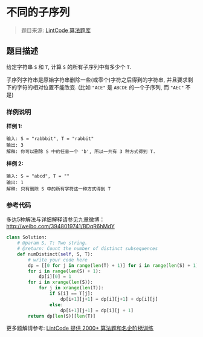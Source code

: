 # 不同的子序列
 > 题目来源: [LintCode 算法题库](https://www.lintcode.com/problem/distinct-subsequences/?utm_source=sc-github-wzz)
 ## 题目描述
 给定字符串 `S` 和 `T`, 计算 `S` 的所有子序列中有多少个 `T`.

子序列字符串是原始字符串删除一些(或零个)字符之后得到的字符串, 并且要求剩下的字符的相对位置不能改变. (比如 `"ACE"` 是 `ABCDE` 的一个子序列, 而 `"AEC"` 不是)
 ### 样例说明
 **样例 1:**

```
输入: S = "rabbbit", T = "rabbit"
输出: 3
解释: 你可以删除 S 中的任意一个 'b', 所以一共有 3 种方式得到 T.
```

**样例 2:**

```
输入: S = "abcd", T = ""
输出: 1
解释: 只有删除 S 中的所有字符这一种方式得到 T
```
 ### 参考代码
 多达5种解法与详细解释请参见九章微博：<http://weibo.com/3948019741/BDqR6hMdY>
```python
class Solution: 
    # @param S, T: Two string.
    # @return: Count the number of distinct subsequences
    def numDistinct(self, S, T):
        # write your code here
        dp = [[0 for j in range(len(T) + 1)] for i in range(len(S) + 1)]
        for i in range(len(S) + 1):
   			dp[i][0] = 1
        for i in xrange(len(S)):
            for j in xrange(len(T)):
                if S[i] == T[j]:
                    dp[i+1][j+1] = dp[i][j+1] + dp[i][j]
                else:
                    dp[i+1][j+1] = dp[i][j + 1]
        return dp[len(S)][len(T)]
```
 更多题解请参考: [LintCode 提供 2000+ 算法题和名企阶梯训练](https://www.lintcode.com/problem/?utm_source=sc-github-wzz)
